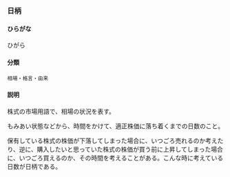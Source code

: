 <div style="display:none;">

## [あ行](securities-terms?id=あ行)
## [か行](securities-terms?id=か行)
## [さ行](securities-terms?id=さ行)
## [た行](securities-terms?id=た行)
## [な行](securities-terms?id=な行)
## [は行](securities-terms?id=は行)

</div>

### 日柄

#### ひらがな

ひがら

#### 分類

`相場・格言・由来`

#### 説明

株式の市場用語で、相場の状況を表す。
もみあい状態などから、時間をかけて、適正株価に落ち着くまでの日数のこと。
 
保有している株式の株価が下落してしまった場合に、いつごろ売れるのか考えたり、逆に、購入したいと思っていた株式の株価が買う前に上昇してしまった場合に、いつごろ買えるのか、その時間を考えることがある。こんな時に考えている日数が日柄である。 

<div style="display:none;">

## [ま行](securities-terms?id=ま行)
## [や行](securities-terms?id=や行)
## [ら行](securities-terms?id=ら行)
## [わ行](securities-terms?id=わ行)
## [英数字・記号](securities-terms?id=英数字・記号)

</div>

